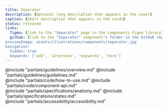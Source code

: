 ```yaml
---
title: Separator
description: {Optional long description that appears in the cover}
caption: {Short description that appears in the cards}
status: released
links:
  figma: {link to the "Separator" page in the components Figma library}
  github: {link to the "Separator" component's folder in the GitHub repo}
previewImage: assets/illustrations/components/separator.jpg
navigation:
  hidden: true
  keywords: ['add', 'alternate', 'keywords', 'here']
---
```


<section data-tab="Guidelines">
  @include "partials/guidelines/overview.md"
  @include "partials/guidelines/guidelines.md"
</section>

<section data-tab="Code">
  @include "partials/code/how-to-use.md"
  @include "partials/code/component-api.md"
  <!-- @include "partials/code/showcase.md" -->
</section>

<section data-tab="Specifications">
  @include "partials/specifications/anatomy.md"
  @include "partials/specifications/states.md"
</section>

<section data-tab="Accessibility">
  @include "partials/accessibility/accessibility.md"
</section>